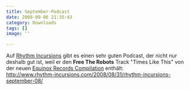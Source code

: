 ```yaml
---
title: September-Podcast
date: 2008-09-06 21:35:43
category: Downloads
tags: []
image: ''

---
```


Auf [Rhythm Incursions](http://www.rhythm-incursions.com/) gibt es einen sehr guten Podcast, der nicht nur deshalb gut ist, weil er den **Free The Robots** Track "Times Like This" von der neuen [Equinox Records Compilation](http://www.hhv.de/item_129051.html) enthält:  
<http://www.rhythm-incursions.com/2008/08/31/rhythm-incursions-september-08/>
